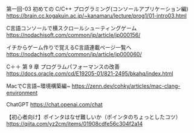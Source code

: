 第一回-03 初めての C/C++ プログラミング(コンソールアプリケーション編)
https://brain.cc.kogakuin.ac.jp/~kanamaru/lecture/prog1/01-intro03.html

C言語コンソールで横スクロールシューティングゲーム
https://nodachisoft.com/common/jp/article/jp000156/

イチからゲーム作りで覚えるC言語連載ページ一覧へ
https://nodachisoft.com/common/jp/article/jp000060/

C＋＋ 第 9 章 プログラムパフォーマンスの改善
https://docs.oracle.com/cd/E19205-01/821-2495/bkahq/index.html

MacでC言語~環境構築編~
https://zenn.dev/cohky/articles/mac-clang-environment

ChatGPT
https://chat.openai.com/chat

【初心者向け】ポインタはなぜ難しいか（ポインタのちょっとしたコツ）
https://qiita.com/yz2cm/items/01908cdfe56c304f2a14